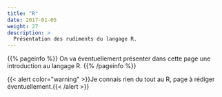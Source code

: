 ```yaml
---
title: "R"
date: 2017-01-05
weight: 27
description: >
  Présentation des rudiments du langage R.
---
```


{{% pageinfo %}}
On va éventuellement présenter dans cette page une introduction au langage R.
{{% /pageinfo %}}

{{< alert color="warning" >}}Je connais rien du tout au R, page à rédiger éventuellement.{{< /alert >}}